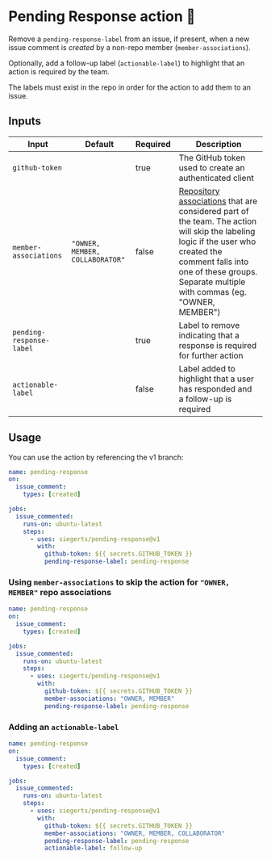 # Pending Response action 🏀

Remove a `pending-response-label` from an issue, if present, when a new issue comment is _created_ by a non-repo member (`member-associations`).

Optionally, add a follow-up label (`actionable-label`) to highlight that an action is required by the team.

The labels must exist in the repo in order for the action to add them to an issue.

## Inputs

| Input                    | Default                         | Required | Description                                                                                                                                                                                                                                                                                                  |
| ------------------------ | ------------------------------- | -------- | ------------------------------------------------------------------------------------------------------------------------------------------------------------------------------------------------------------------------------------------------------------------------------------------------------------ |
| `github-token`           |                                 | true     | The GitHub token used to create an authenticated client                                                                                                                                                                                                                                                      |
| `member-associations`    | `"OWNER, MEMBER, COLLABORATOR"` | false    | [Repository associations](https://docs.github.com/en/graphql/reference/enums#commentauthorassociation) that are considered part of the team. The action will skip the labeling logic if the user who created the comment falls into one of these groups. Separate multiple with commas (eg. "OWNER, MEMBER") |
| `pending-response-label` |                                 | true     | Label to remove indicating that a response is required for further action                                                                                                                                                                                                                                    |
| `actionable-label`       |                                 | false    | Label added to highlight that a user has responded and a follow-up is required                                                                                                                                                                                                                               |

## Usage

You can use the action by referencing the v1 branch:

```yaml
name: pending-response
on:
  issue_comment:
    types: [created]

jobs:
  issue_commented:
    runs-on: ubuntu-latest
    steps:
      - uses: siegerts/pending-response@v1
        with:
          github-token: ${{ secrets.GITHUB_TOKEN }}
          pending-response-label: pending-response
```

### Using `member-associations` to skip the action for `"OWNER, MEMBER"` repo associations

```yaml
name: pending-response
on:
  issue_comment:
    types: [created]

jobs:
  issue_commented:
    runs-on: ubuntu-latest
    steps:
      - uses: siegerts/pending-response@v1
        with:
          github-token: ${{ secrets.GITHUB_TOKEN }}
          member-associations: "OWNER, MEMBER"
          pending-response-label: pending-response
```

### Adding an `actionable-label`

```yaml
name: pending-response
on:
  issue_comment:
    types: [created]

jobs:
  issue_commented:
    runs-on: ubuntu-latest
    steps:
      - uses: siegerts/pending-response@v1
        with:
          github-token: ${{ secrets.GITHUB_TOKEN }}
          member-associations: "OWNER, MEMBER, COLLABORATOR"
          pending-response-label: pending-response
          actionable-label: follow-up
```
